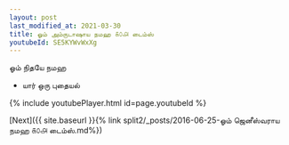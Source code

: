 ```yaml
---
layout: post
last_modified_at: 2021-03-30
title: ஓம் அம்ருடாஷாய நமஹ ௧௦௮ டைம்ஸ்
youtubeId: SE5KYWvWxXg
---
```

 
 
 ஓம் நிதயே நமஹ  
 
 -  யார் ஒரு புதையல் 
 
  
 
  
 
 
 
 
 
 


{% include youtubePlayer.html id=page.youtubeId %}
 
[Next]({{ site.baseurl }}{% link  split2/_posts/2016-06-25-ஓம் ஜெனீஸ்வராய நமஹ ௧௦௮ டைம்ஸ்.md%})
 
